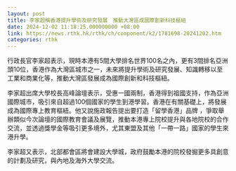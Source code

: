 ```yaml
---
layout: post
title: 李家超稱香港提升學術及研究發展　推動大灣區成國際創新科技樞紐
date: 2024-12-02 11:18:25.000000000 +08:00
link: https://news.rthk.hk/rthk/ch/component/k2/1781698-20241202.htm
categories: rthk
---
```


行政長官李家超表示，現時本港有5間大學排名世界100名之內，更有3間排名亞洲頭10位，香港作為大灣區城市之一，未來將提升學術及研究發展、知識轉移以至工業和商業化等，推動大灣區發展成為國際創新和科技樞紐。

李家超出席大學校長高峰論壇表示，受惠一國兩制，香港得到祖國支持，作為亞洲國際城市，吸引來自超過100個國家的學生到港學習。香港在有關基礎上，將發展成為國際專上教育樞紐。他又說施政報告提出要打造「留學香港」品牌 ，爭取舉辦類似今次論壇的國際教育會議及展覽，推動本港專上院校提升與各地院校的合作交流，並透過獎學金等吸引更多境外，尤其東盟及其他「一帶一路」國家的學生來港升學。

李家超又表示，北部都會區將會建設大學城，政府鼓勵本港的院校發掘更多具創意的計劃及研究，與內地及海外大學交流。
